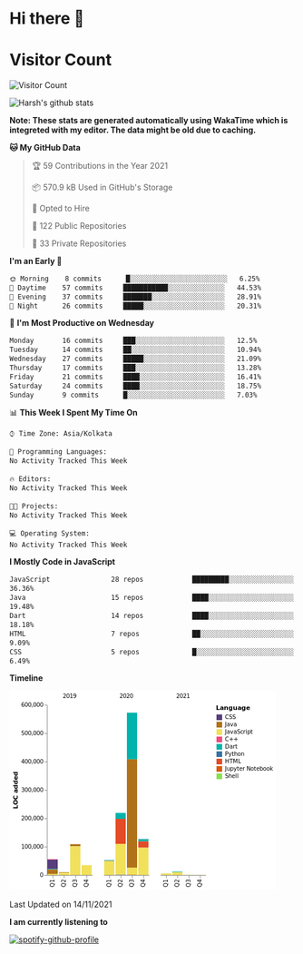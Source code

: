# Hi there 👋 

# Visitor Count
![Visitor Count](https://profile-counter.glitch.me/harsh2201/count.svg)

![Harsh's github stats](https://github-readme-stats.vercel.app/api?username=harsh2201&show_icons=true&theme=radical)

**Note: These stats are generated automatically using WakaTime which is integreted with my editor. The data might be old due to caching.**

<!--START_SECTION:waka-->
**🐱 My GitHub Data** 

> 🏆 59 Contributions in the Year 2021
 > 
> 📦 570.9 kB Used in GitHub's Storage 
 > 
> 💼 Opted to Hire
 > 
> 📜 122 Public Repositories 
 > 
> 🔑 33 Private Repositories  
 > 
**I'm an Early 🐤** 

```text
🌞 Morning    8 commits      █░░░░░░░░░░░░░░░░░░░░░░░░   6.25% 
🌆 Daytime    57 commits     ███████████░░░░░░░░░░░░░░   44.53% 
🌃 Evening    37 commits     ███████░░░░░░░░░░░░░░░░░░   28.91% 
🌙 Night      26 commits     █████░░░░░░░░░░░░░░░░░░░░   20.31%

```
📅 **I'm Most Productive on Wednesday** 

```text
Monday       16 commits     ███░░░░░░░░░░░░░░░░░░░░░░   12.5% 
Tuesday      14 commits     ██░░░░░░░░░░░░░░░░░░░░░░░   10.94% 
Wednesday    27 commits     █████░░░░░░░░░░░░░░░░░░░░   21.09% 
Thursday     17 commits     ███░░░░░░░░░░░░░░░░░░░░░░   13.28% 
Friday       21 commits     ████░░░░░░░░░░░░░░░░░░░░░   16.41% 
Saturday     24 commits     ████░░░░░░░░░░░░░░░░░░░░░   18.75% 
Sunday       9 commits      █░░░░░░░░░░░░░░░░░░░░░░░░   7.03%

```


📊 **This Week I Spent My Time On** 

```text
⌚︎ Time Zone: Asia/Kolkata

💬 Programming Languages: 
No Activity Tracked This Week

🔥 Editors: 
No Activity Tracked This Week

🐱‍💻 Projects: 
No Activity Tracked This Week

💻 Operating System: 
No Activity Tracked This Week

```

**I Mostly Code in JavaScript** 

```text
JavaScript               28 repos            █████████░░░░░░░░░░░░░░░░   36.36% 
Java                     15 repos            ████░░░░░░░░░░░░░░░░░░░░░   19.48% 
Dart                     14 repos            ████░░░░░░░░░░░░░░░░░░░░░   18.18% 
HTML                     7 repos             ██░░░░░░░░░░░░░░░░░░░░░░░   9.09% 
CSS                      5 repos             █░░░░░░░░░░░░░░░░░░░░░░░░   6.49%

```


**Timeline**

![Chart not found](https://raw.githubusercontent.com/harsh2201/harsh2201/master/charts/bar_graph.png) 


 Last Updated on 14/11/2021
<!--END_SECTION:waka-->


**I am currently listening to**

[![spotify-github-profile](https://spotify-github-profile.vercel.app/api/view?uid=0zd53poz5lu9da8yk1wq8bpss&cover_image=true)](https://spotify-github-profile.vercel.app/api/view?uid=0zd53poz5lu9da8yk1wq8bpss&redirect=true) 
